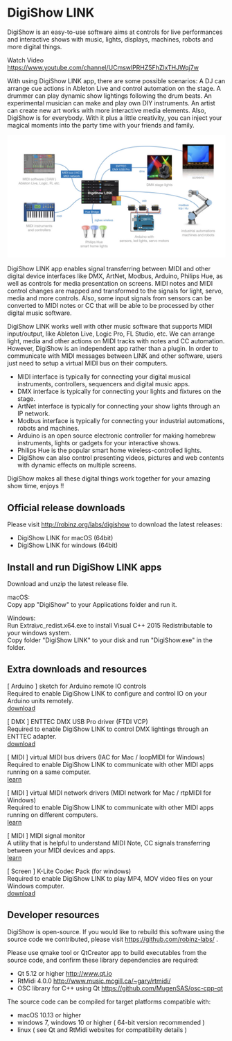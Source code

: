 # DigiShow LINK
DigiShow is an easy-to-use software aims at controls for live performances and interactive shows with music, lights, displays, machines, robots and more digital things. 

Watch Video https://www.youtube.com/channel/UCmswlPRHZ5FhZIxTHJWqj7w

With using DigiShow LINK app, there are some possible scenarios: A DJ can arrange cue actions in Ableton Live and control automation on the stage. A drummer can play dynamic show lightings following the drum beats. An experimental musician can make and play own DIY instruments. An artist can create new art works with more interactive media elements. Also, DigiShow is for everybody. With it plus a little creativity, you can inject your magical moments into the party time with your friends and family. 

![digishow_link](digishow_link.jpg)

DigiShow LINK app enables signal transferring between MIDI and other digital device interfaces like DMX, ArtNet, Modbus, Arduino, Philips Hue, as well as controls for media presentation on screens. MIDI notes and MIDI control changes are mapped and transformed to the signals for light, servo, media and more controls. Also, some input signals from sensors can be converted to MIDI notes or CC that will be able to be processed by other digital music software. 

DigiShow LINK works well with other music software that supports MIDI input/output, like Ableton Live, Logic Pro, FL Studio, etc. We can arrange light, media and other actions on MIDI tracks with notes and CC automation. However, DigiShow is an independent app rather than a plugin. In order to communicate with MIDI messages between LINK and other software, users just need to setup a virtual MIDI bus on their computers. 

- MIDI interface is typically for connecting your digital musical instruments, controllers, sequencers and digital music apps.
- DMX interface is typically for connecting your lights and fixtures on the stage.
- ArtNet interface is typically for connecting your show lights through an IP network.
- Modbus interface is typically for connecting your industrial automations, robots and machines.
- Arduino is an open source electronic controller for making homebrew instruments, lights or gadgets for your interactive shows.
- Philips Hue is the popular smart home wireless-controlled lights.
- DigiShow can also control presenting videos, pictures and web contents with dynamic effects on multiple screens.

DigiShow makes all these digital things work together for your amazing show time, enjoys !! 

## Official release downloads
Please visit http://robinz.org/labs/digishow to download the latest releases: 
- DigiShow LINK for macOS (64bit)
- DigiShow LINK for windows (64bit)

## Install and run DigiShow LINK apps
Download and unzip the latest release file.  

macOS:  
Copy app "DigiShow" to your Applications folder and run it.  

Windows:  
Run Extra\vc_redist.x64.exe to install Visual C++ 2015 Redistributable to your windows system.  
Copy folder "DigiShow LINK" to your disk and run "DigiShow.exe" in the folder.  

## Extra downloads and resources
[ Arduino ] sketch for Arduino remote IO controls  
Required to enable DigiShow LINK to configure and control IO on your Arduino units remotely.  
[download](https://github.com/robinz-labs/rioc-arduino/releases) 

[ DMX ] ENTTEC DMX USB Pro driver (FTDI VCP)  
Required to enable DigiShow LINK to control DMX lightings through an ENTTEC adapter.  
[download](https://www.ftdichip.com/Drivers/VCP.htm) 

[ MIDI ] virtual MIDI bus drivers (IAC for Mac / loopMIDI for Windows)  
Required to enable DigiShow LINK to communicate with other MIDI apps running on a same computer.  
[learn](https://help.ableton.com/hc/en-us/articles/209774225-How-to-setup-a-virtual-MIDI-bus) 
 
[ MIDI ] virtual MIDI network drivers (MIDI network for Mac / rtpMIDI for Windows)  
Required to enable DigiShow LINK to communicate with other MIDI apps running on different computers.  
[learn](https://help.ableton.com/hc/en-us/articles/209071169-How-to-setup-a-virtual-MIDI-network) 

[ MIDI ] MIDI signal monitor  
A utility that is helpful to understand MIDI Note, CC signals transferring between your MIDI devices and apps.  
[learn](https://support.native-instruments.com/hc/en-us/articles/209544729-How-to-Monitor-the-Input-of-a-MIDI-Controller) 
 
[ Screen ] K-Lite Codec Pack (for windows)  
Required to enable DigiShow LINK to play MP4, MOV video files on your Windows computer.  
[download](https://www.codecguide.com/download_kl.htm) 
 
## Developer resources
DigiShow is open-source. If you would like to rebuild this software using the source code we contributed, please visit https://github.com/robinz-labs/ . 

Please use qmake tool or QtCreator app to build executables from the source code, and confirm these library dependencies are required: 
- Qt 5.12 or higher http://www.qt.io
- RtMidi 4.0.0 http://www.music.mcgill.ca/~gary/rtmidi/
- OSC library for C++ using Qt https://github.com/MugenSAS/osc-cpp-qt

The source code can be compiled for target platforms compatible with: 
- macOS 10.13 or higher
- windows 7, windows 10 or higher ( 64-bit version recommended )
- linux ( see Qt and RtMidi websites for compatibility details )
